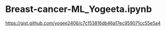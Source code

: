 # Breast-cancer-ML_Yogeeta.ipynb
https://gist.github.com/yogee2406/c7c153816db46a17ec959071cc55e5a4

